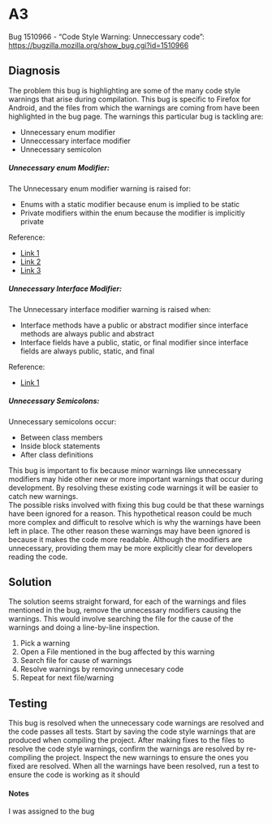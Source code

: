 # A3
Bug 1510966 - “Code Style Warning: Unneccessary code”: https://bugzilla.mozilla.org/show_bug.cgi?id=1510966  

## Diagnosis
The problem this bug is highlighting are some of the many code style warnings that arise during compilation. This bug is specific to Firefox for Android, and the files from which the warnings are coming from have been highlighted in the bug page. The warnings this particular bug is tackling are: 
* Unnecessary enum modifier 
* Unneccessary interface modifier 
* Unnecessary semicolon 

##### Unnecessary enum Modifier: 
The Unnecessary enum modifier warning is raised for: 
* Enums with a static modifier because enum is implied to be static 
* Private modifiers within the enum because the modifier is implicitly private 

Reference: 
* [Link 1](http://checkstyle.sourceforge.net/config_modifier.html#RedundantModifier)
* [Link 2](https://rules.sonarsource.com/java/RSPEC-2786)
* [Link 3](https://github.com/checkstyle/checkstyle/issues/1242)

##### Unnecessary Interface Modifier: 
The Unnecessary interface modifier warning is raised when: 
* Interface methods have a public or abstract modifier since interface methods are always public and abstract 
* Interface fields have a public, static, or final modifier since interface fields are always public, static, and final 

Reference: 
* [Link 1](http://www.technology.heartland.edu/courses/Computer%20Science/Programming/Java%20Courses/JTest%20User%27s%20Guide/ucaai.htm)

##### Unnecessary Semicolons: 
Unnecessary semicolons occur: 
* Between class members 
* Inside block statements 
* After class definitions 

This bug is important to fix because minor warnings like unnecessary modifiers may hide other new or more important warnings that occur during development. By resolving these existing code warnings it will be easier to catch new warnings.  
The possible risks involved with fixing this bug could be that these warnings have been ignored for a reason. This hypothetical reason could be much more complex and difficult to resolve which is why the warnings have been left in place. The other reason these warnings may have been ignored is because it makes the code more readable. Although the modifiers are unnecessary, providing them may be more explicitly clear for developers reading the code.

## Solution
The solution seems straight forward, for each of the warnings and files mentioned in the bug, remove the unnecessary modifiers causing the warnings. This would involve searching the file for the cause of the warnings and doing a line-by-line inspection. 
1. Pick a warning
2. Open a File mentioned in the bug affected by this warning
3. Search file for cause of warnings
4. Resolve warnings by removing unnecesary code
5. Repeat for next file/warning

## Testing
This bug is resolved when the unnecessary code warnings are resolved and the code passes all tests. 
Start by saving the code style warnings that are produced when compiling the project.
After making fixes to the files to resolve the code style warnings, confirm the warnings are resolved by re-compiling the project. 
Inspect the new warnings to ensure the ones you fixed are resolved.
When all the warnings have been resolved, run a test to ensure the code is working as it should 

#### Notes
I was assigned to the bug
